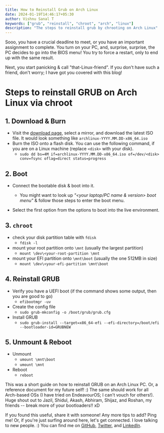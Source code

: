 ```yaml
---
title: How to Reinstall Grub on Arch Linux
date: 2024-01-19T14:46:17+05:30
author: Vishnu Sanal T
keywords: ["grub", "reinstall", "chroot", "arch", "linux"]
description: "The steps to reinstall grub by chrooting on Arch Linux"
---
```


Sooo, you have a crucial deadline to meet, or you have an important assignment to complete. You turn on your PC, and, surprise, surprise, the PC decides to go into the BIOS menu! You try to force a restart, only to end up with the same result.

Next, you start panicking & call  "that-Linux-friend". If you don't have such a friend, don't worry; I have got you covered with this blog!

# Steps to reinstall GRUB on Arch Linux via chroot

## 1. Download & Burn

- Visit the [download page](https://archlinux.org/download/), select a mirror, and download the latest ISO file. It would look something like `archlinux-YYYY.MM.DD-x86_64.iso`
- Burn the ISO onto a flash disk. You can use the following command, if you are on a Linux machine (replace `<disk>` with your disk).
    - ```sudo dd bs=4M if=archlinux-YYYY.MM.DD-x86_64.iso of=/dev/<disk> conv=fsync oflag=direct status=progress```

## 2. Boot

- Connect the bootable disk & boot into it.
    - You might want to look up _"<your laptop/PC name & version> boot menu"_ & follow those steps to enter the boot menu.

- Select the first option from the options to boot into the live environment.

## 3. `chroot`

- check your disk partition table with `fdisk`
    - `fdisk -l`
- mount your root partition onto `\mnt` (usually the largest partition)
    - `mount \dev\<your-root-partition \mnt` 
- mount your EFI partition onto `\mnt\boot` (usually the one 512MB in size)
    - `mount \dev\<your-efi-partition \mnt\boot`

## 4. Reinstall GRUB

- Verify you have a UEFI boot (if the command shows some output, then you are good to go)
    - `efibootmgr -uv`
- Create the config file
    - `sudo grub-mkconfig -o /boot/grub/grub.cfg`
- Install GRUB
    - `sudo grub-install --target=x86_64-efi --efi-directory=/boot/efi --bootloader-id=GRUBNEW`

## 5. Unmount & Reboot

- Unmount
    - `umount \mnt\boot`
    - `umount \mnt`
- Reboot
    - `reboot`

This was a short guide on how to reinstall GRUB on an Arch Linux PC. Or, a reference document for my future self! :) The same should work for all Arch-based OSs (I have tried on EndeavourOS; I can't vouch for others!). Huge shout out to Jazil, Shidul, Akash, Abhiram, Shijaz, and Roshan, my friends -- break more of your bootloaders!! xD

If you found this useful, share it with someone! Any more tips to add? Ping me! Or, if you're just surfing around here, let's get connected. I love talking to new people. :) You can find me on [GitHub](https://github.com/VishnuSanal), [Twitter](https://twitter.com/VishnuSanalT), and [LinkedIn](https://www.linkedin.com/in/vishnu-sanal-t/).